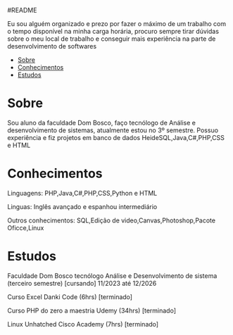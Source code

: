 #README

<p style=>Eu sou alguém organizado e prezo por fazer o máximo de um trabalho com o tempo disponível na minha carga horária, procuro sempre tirar dúvidas sobre o meu local de trabalho e conseguir mais experiência na parte de desenvolvimento de softwares</p>

* [Sobre](#sobre)
* [Conhecimentos](#conhecimentos)
* [Estudos](#estudos)

# Sobre
<p>
Sou aluno da faculdade Dom Bosco, faço tecnólogo de Análise e desenvolvimento de sistemas, atualmente estou no 3º semestre. 
Possuo experiência e fiz projetos em banco de dados HeideSQL,Java,C#,PHP,CSS e HTML
</p>

# Conhecimentos
<p> 
Linguagens: PHP,Java,C#,PHP,CSS,Python e HTML
</p>
<p>
Linguas: Inglês avançado e espanhou intermediário
</p>
<p>
Outros conhecimentos: SQL,Edição de video,Canvas,Photoshop,Pacote Oficce,Linux
</p>

# Estudos
<p>
Faculdade Dom Bosco tecnólogo Análise e Desenvolvimento de sistema (terceiro semestre) [cursando]
11/2023 até 12/2026
</p>
<p>
Curso Excel Danki Code (6hrs) [terminado]
</p>
<p>
Curso PHP do zero a maestria Udemy (34hrs) [terminado]
</p>
<p>
Linux Unhatched Cisco Academy (7hrs) [terminado]
</p>
